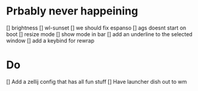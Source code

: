 # Prbably never happeining
[] brightness
[] wl-sunset
[] we should fix espanso
[] ags doesnt start on boot
[] resize mode
[] show mode in bar
[] add an underline to the selected window
[] add a keybind for rewrap

# Do
[] Add a zellij config that has all fun stuff
[] Have launcher dish out to wm
